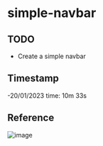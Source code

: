 # simple-navbar

## TODO

- Create a simple navbar

## Timestamp

-20/01/2023 time: 10m 33s

## Reference

![image](https://user-images.githubusercontent.com/72777807/213662235-01a3aa44-dd67-4463-8d0b-eb9f5c73e0b8.png)
